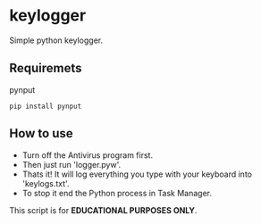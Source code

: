 # keylogger
Simple python keylogger.

##  Requiremets
pynput
```
pip install pynput
```

##  How to use
- Turn off the Antivirus program first. 
- Then just run 'logger.pyw'.
- Thats it! It will log everything you type with your keyboard into 'keylogs.txt'.
- To stop it end the Python process in Task Manager.

This script is for **EDUCATIONAL PURPOSES ONLY**.
